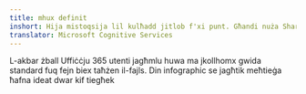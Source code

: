 ```yaml
---
title: mhux definit
inshort: Hija mistoqsija lil kulħadd jitlob f'xi punt. Għandi nuża SharePoint jew OneDrive għall-negozju?
translator: Microsoft Cognitive Services
---
```



L-akbar żball Uffiċċju 365 utenti jagħmlu huwa ma jkollhomx gwida standard fuq fejn biex taħżen il-fajls. Din infographic se jagħtik meħtieġa ħafna ideat dwar kif tiegħek 


